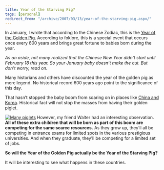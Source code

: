 ```yaml
---
title: Year of the Starving Pig?
tags: [personal]
redirect_from: "/archive/2007/03/13/year-of-the-starving-pig.aspx/"
---
```


In January, I wrote that according to the Chinese Zodiac, this is the
[Year of the Golden
Pig](https://haacked.com/archive/2007/01/03/Year_of_the_Golden_Pig.aspx "Year of the golden pig").
According to foklore, this is a special event that occurs once every 600
years and brings great fortune to babies born during the year.

*As an aside, not many realized that the Chinese New Year didn’t start
until February 18 this year. So your January baby doesn’t make the cut.
But don’t worry, read on.*

Many historians and others have discounted the year of the golden pig as
mere legend. No historical record 600 years ago point to the
significance of this day.

That hasn’t stopped the baby boom from soaring on in places like [China
and
Korea](http://content.msn.co.in/Lifestyle/Moreonlifestyle/LifestylePTI_220207_0606.htm "Baby Boom in China").
Historical fact will not stop the masses from having their golden
piglet.

[![Many
piglets](https://haacked.com/images/haacked_com/WindowsLiveWriter/YearoftheStarvingPig_8C1A/737075_piglets_1%5B5%5D.jpg)](http://www.sxc.hu/photo/737075)
However, my friend Walter had an interesting observation. **All of these
extra children that will be born as part of this boom are competing for
the same scarce resources.** As they grow up, they’ll all be competing
in entrance exams for limited spots in the various prestigious
universities. And when they graduate, they’ll be competing for a limited
set of jobs.

**So will the Year of the Golden Pig actually be the Year of the
Starving Pig?**

It will be interesting to see what happens in these countries.

